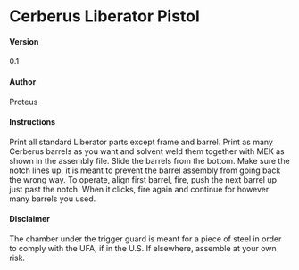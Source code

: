 # Cerberus Liberator Pistol

#### Version 
0.1

#### Author
Proteus

#### Instructions 

Print all standard Liberator parts except frame and barrel. Print as many Cerberus barrels as you want and solvent weld them together with MEK as shown in the assembly file.
Slide the barrels from the bottom. Make sure the notch lines up, it is meant to prevent the barrel assembly from going back the wrong way.
To operate, align first barrel, fire, push the next barrel up just past the notch. When it clicks, fire again and continue for however many barrels you used.

#### Disclaimer
The chamber under the trigger guard is meant for a piece of steel in order to comply with the UFA, if in the U.S. If elsewhere, assemble at your own risk.

